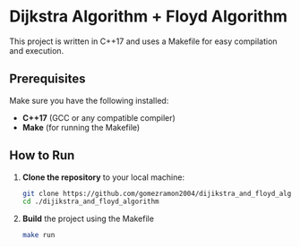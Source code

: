 # Dijkstra Algorithm + Floyd Algorithm

This project is written in C++17 and uses a Makefile for easy compilation and execution.

## Prerequisites

Make sure you have the following installed:

- **C++17** (GCC or any compatible compiler)
- **Make** (for running the Makefile)

## How to Run

1. **Clone the repository** to your local machine:

   ```bash
   git clone https://github.com/gomezramon2004/dijikstra_and_floyd_algorithm.git
   cd ./dijikstra_and_floyd_algorithm

2. **Build** the project using the Makefile

   ```bash
   make run
   ```
